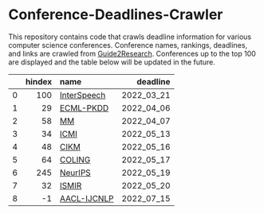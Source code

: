 # Conference-Deadlines-Crawler 

 This repository contains code that crawls deadline information for various computer science conferences. Conference names, rankings, deadlines, and links are crawled from [Guide2Research](https://www.guide2research.com/topconf/machine-learning). Conferences up to the top 100 are displayed and the table below will be updated in the future.

|    |   hindex | name                                            |   deadline |
|---:|---------:|:------------------------------------------------|-----------:|
|  0 |      100 | [InterSpeech](http://www.interspeech2022.org/)  | 2022_03_21 |
|  1 |       29 | [ECML-PKDD](https://2022.ecmlpkdd.org/)         | 2022_04_06 |
|  2 |       58 | [MM](https://2022.acmmm.org/)                   | 2022_04_07 |
|  3 |       34 | [ICMI](https://icmi.acm.org/2022/)              | 2022_05_13 |
|  4 |       48 | [CIKM](https://www.cikm2022.org/)               | 2022_05_16 |
|  5 |       64 | [COLING](https://coling2022.org/)               | 2022_05_17 |
|  6 |      245 | [NeurIPS](https://neurips.cc/Conferences/2022/) | 2022_05_19 |
|  7 |       32 | [ISMIR](https://ismir2022.ismir.net/)           | 2022_05_20 |
|  8 |       -1 | [AACL-IJCNLP](https://www.aacl2022.org/)        | 2022_07_15 |